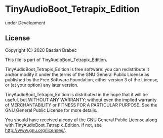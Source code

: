 # TinyAudioBoot_Tetrapix_Edition
under Development

License
----

Copyright (C) 2020 Bastian Brabec

This file is part of TinyAudioBoot_Tetrapix_Edition.

TinyAudioBoot_Tetrapix_Edition is free software: you can redistribute it and/or modify
it under the terms of the GNU General Public License as published by
the Free Software Foundation, either version 3 of the License, or
(at your option) any later version.

TinyAudioBoot_Tetrapix_Edition is distributed in the hope that it will be useful,
but WITHOUT ANY WARRANTY; without even the implied warranty of
MERCHANTABILITY or FITNESS FOR A PARTICULAR PURPOSE.  See the
GNU General Public License for more details.

You should have received a copy of the GNU General Public License
along with TinyAudioBoot_Tetrapix_Edition.  If not, see <http://www.gnu.org/licenses/>.

